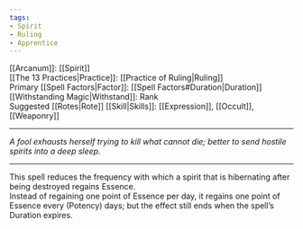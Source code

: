 ```yaml
---
tags:
- Spirit
- Ruling
- Apprentice
---
```


[[Arcanum]]: [[Spirit]]\
[[The 13 Practices|Practice]]: [[Practice of Ruling|Ruling]]\
Primary [[Spell Factors|Factor]]: [[Spell Factors#Duration|Duration]]\
[[Withstanding Magic|Withstand]]: Rank\
Suggested [[Rotes|Rote]] [[Skill|Skills]]: [[Expression]], [[Occult]], [[Weaponry]]

---

_A fool exhausts herself trying to kill what cannot die; better to send hostile spirits into a deep sleep._

---

This spell reduces the frequency with which a spirit that is hibernating after being destroyed regains Essence.\
Instead of regaining one point of Essence per day, it regains one point of Essence every (Potency) days; but the effect still ends when the spell’s Duration expires.